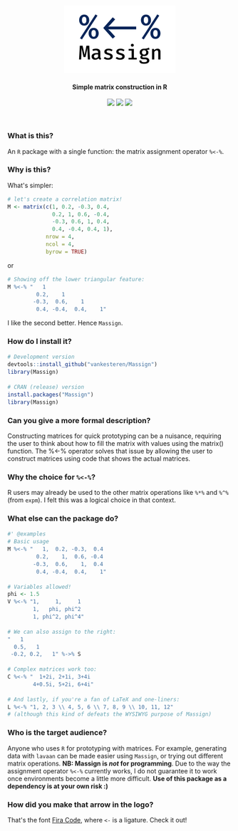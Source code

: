 <p align="center">
  <img src="Massign.svg" width="250px"></img>
  <br>
  <h4 align="center">Simple matrix construction in R</h4>
  <p align="center">
    <a href="https://travis-ci.org/vankesteren/Massign"><img src="https://travis-ci.org/vankesteren/Massign.svg?branch=master"></a>
    <a href="https://cran.r-project.org/package=Massign"><img src="http://www.r-pkg.org/badges/version/Massign"></a>
    <a href="https://cran.r-project.org/package=Massign"><img src="https://cranlogs.r-pkg.org/badges/grand-total/Massign?color=1199aa"></a>
  </p>

</p>
<br>

### What is this?
An `R` package with a single function: the matrix assignment operator `%<-%`.

### Why is this?
What's simpler:

```R
# let's create a correlation matrix!
M <- matrix(c(1, 0.2, -0.3, 0.4,
              0.2, 1, 0.6, -0.4,
              -0.3, 0.6, 1, 0.4,
              0.4, -0.4, 0.4, 1),
            nrow = 4,
            ncol = 4,
            byrow = TRUE)
```
or

```R
# Showing off the lower triangular feature:
M %<-% "   1
         0.2,    1
        -0.3,  0.6,    1
         0.4, -0.4,  0.4,    1"
```

I like the second better. Hence `Massign`.

### How do I install it?
```R
# Development version
devtools::install_github("vankesteren/Massign")
library(Massign)

# CRAN (release) version
install.packages("Massign")
library(Massign)
```

### Can you give a more formal description?
Constructing matrices for quick prototyping can be a nuisance,
requiring the user to think about how to fill the matrix with values using
the matrix() function. The %<-% operator solves that issue by allowing the
user to construct matrices using code that shows the actual matrices.

### Why the choice for `%<-%`?
R users may already be used to the other matrix operations like `%*%` and `%^%`
(from `expm`). I felt this was a logical choice in that context.

### What else can the package do?
```R
#' @examples
# Basic usage
M %<-% "   1,  0.2, -0.3,  0.4
         0.2,    1,  0.6, -0.4
        -0.3,  0.6,    1,  0.4
         0.4, -0.4,  0.4,    1"

# Variables allowed!
phi <- 1.5
V %<-% "1,     1,     1
        1,   phi, phi^2
        1, phi^2, phi^4"

# We can also assign to the right:
"   1
  0.5,   1
 -0.2, 0.2,   1" %->% S

# Complex matrices work too:
C %<-% "  1+2i, 2+1i, 3+4i
        4+0.5i, 5+2i, 6+4i"

# And lastly, if you're a fan of LaTeX and one-liners:
L %<-% "1, 2, 3 \\ 4, 5, 6 \\ 7, 8, 9 \\ 10, 11, 12"
# (although this kind of defeats the WYSIWYG purpose of Massign)
```

### Who is the target audience?
Anyone who uses `R` for prototyping with matrices. For example, generating data with `lavaan` can be made easier using `Massign`, or trying out different matrix operations.
**NB: Massign is _not_ for programming**. Due to the way the assignment operator `%<-%` currently works, I do not guarantee it to work once environments become a little more difficult. **Use of this package as a dependency is at your own risk :)**

### How did you make that arrow in the logo?
That's the font [Fira Code](https://github.com/tonsky/FiraCode), where `<-` is a ligature. Check it out!
